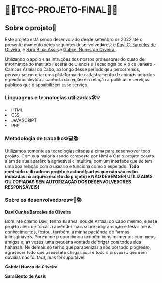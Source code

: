 # 👨‍💻TCC-PROJETO-FINAL👨‍💻

## Sobre o projeto📜

Este projeto está sendo desenvolvido desde setembro de 2022 até o presente momento pelos seguintes desenvolvedores: e <a href="https://github.com/Davibarcelos">Davi C. Barcelos de Oliveira</a>, e <a href="https://github.com/bentosara19">Sara B. de Assis</a> e <a href="https://github.com/zTheriscboy"> Gabriel Nunes de Oliveira </a>.

Utilizando o apoio e as intruções dos nossos professores do curso de informática do Instituto Federal de Ciência e Tecnologia do Rio de Janeiro - Campus Arraial do Cabo, ao longo desse período qeu percorremos, pensou-se em criar uma plataforma de cadastramento de animais achados e perdidos devido a carência da região em relação a políticas e serviços públicos que disponibilizem esse serviço. 

### Linguagens e tecnologias utilizadas🛠💡
<li>HTML</li>
<li>CSS</li>
<li>JAVASCRIPT</li>
<li>PHP</li>

### Metodologia de trabalho⚙💻📚

Utilizamos somente as tecnologias citadas a cima para desenvolver todo projeto.
Com sua maioria sendo composto por Html e Css o projeto consta além de sua aparência agradável e intuitiva, com um interface que se tem uma boa relação com o usúario e funciona como o esperado. <strong>Todo conteúdo utilizado no projeto é autoral(partes que não são estão indicadas no arquivo escrito do projeto) e NÃO DEVEM SER UTILIZADAS OU COPIADAS SEM AUTORIZAÇÃO DOS DESENVOLVEDORES RESPONSÁVEIS!</strong>

### Sobre os desenvolvedores✏📄📚

<strong>Davi Cunha Barcelos de Oliveira</strong>
<p>Bom. Me chamo Davi, tenho 18 anos, sou de Arraial do Cabo mesmo, e esse projeto além de forçar a aprender mais sobre programação e testar meus conhecimentos, testou, também, a minha paciência de formas inimagináveis. Porém me proporcionou também bons momentos com meus amigos e, as vezes, uma pequena vontade de brigar com todos eles hahahah. No demais só tenho que parabenizar a nós por todo progresso, agradecer tudo que passei até chegar aqui e todo o processo que sem dúvidas não foi fácil, mas foi suportável. </p>

<strong>Gabriel Nunes de Oliveira</strong>
<p> </p>

<strong>Sara Bento de Assis</strong>
<p> </p>

